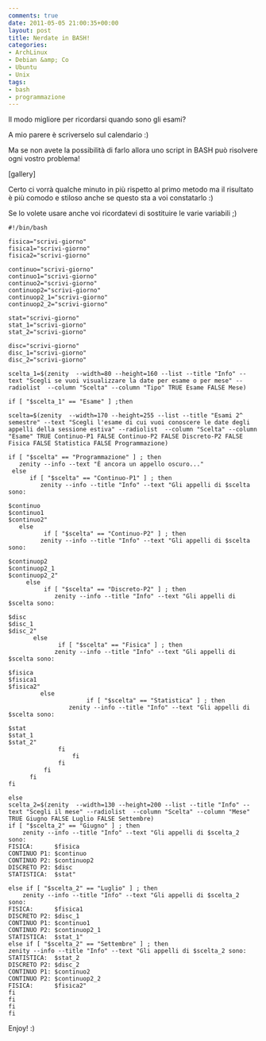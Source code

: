 ```yaml
---
comments: true
date: 2011-05-05 21:00:35+00:00
layout: post
title: Nerdate in BASH!
categories:
- ArchLinux
- Debian &amp; Co
- Ubuntu
- Unix
tags:
- bash
- programmazione
---
```


Il modo migliore per ricordarsi quando sono gli esami?

A mio parere è scriverselo sul calendario :)

Ma se non avete la possibilità di farlo allora uno script in BASH può risolvere ogni vostro problema!

[gallery]

Certo ci vorrà qualche minuto in più rispetto al primo metodo ma il risultato è più comodo e stiloso anche se questo sta a voi constatarlo :)

Se lo volete usare anche voi ricordatevi di sostituire le varie variabili ;)

    
    #!/bin/bash
    
    fisica="scrivi-giorno"
    fisica1="scrivi-giorno"
    fisica2="scrivi-giorno"
    
    continuo="scrivi-giorno"
    continuo1="scrivi-giorno"
    continuo2="scrivi-giorno"
    continuop2="scrivi-giorno"
    continuop2_1="scrivi-giorno"
    continuop2_2="scrivi-giorno"
    
    stat="scrivi-giorno"
    stat_1="scrivi-giorno"
    stat_2="scrivi-giorno"
    
    disc="scrivi-giorno"
    disc_1="scrivi-giorno"
    disc_2="scrivi-giorno"
    
    scelta_1=$(zenity  --width=80 --height=160 --list --title "Info" --text "Scegli se vuoi visualizzare la date per esame o per mese" --radiolist  --column "Scelta" --column "Tipo" TRUE Esame FALSE Mese)
    
    if [ "$scelta_1" == "Esame" ] ;then
    
    scelta=$(zenity  --width=170 --height=255 --list --title "Esami 2^ semestre" --text "Scegli l'esame di cui vuoi conoscere le date degli appelli della sessione estiva" --radiolist  --column "Scelta" --column "Esame" TRUE Continuo-P1 FALSE Continuo-P2 FALSE Discreto-P2 FALSE Fisica FALSE Statistica FALSE Programmazione)
    
    if [ "$scelta" == "Programmazione" ] ; then
       zenity --info --text "È ancora un appello oscuro..."
     else
          if [ "$scelta" == "Continuo-P1" ] ; then
             zenity --info --title "Info" --text "Gli appelli di $scelta sono:
    
    $continuo
    $continuo1
    $continuo2"
       else
              if [ "$scelta" == "Continuo-P2" ] ; then
    	     zenity --info --title "Info" --text "Gli appelli di $scelta sono:
    
    $continuop2
    $continuop2_1
    $continuop2_2"
         else
    	      if [ "$scelta" == "Discreto-P2" ] ; then
    	         zenity --info --title "Info" --text "Gli appelli di $scelta sono:
    
    $disc
    $disc_1
    $disc_2"
           else
    	          if [ "$scelta" == "Fisica" ] ; then
    		     zenity --info --title "Info" --text "Gli appelli di $scelta sono:
    
    $fisica
    $fisica1
    $fisica2"
             else
                          if [ "$scelta" == "Statistica" ] ; then
    		         zenity --info --title "Info" --text "Gli appelli di $scelta sono:
    
    $stat
    $stat_1
    $stat_2"
    		      fi
                      fi
                  fi
              fi
          fi
    fi
    
    else
    scelta_2=$(zenity  --width=130 --height=200 --list --title "Info" --text "Scegli il mese" --radiolist  --column "Scelta" --column "Mese" TRUE Giugno FALSE Luglio FALSE Settembre)
    if [ "$scelta_2" == "Giugno" ] ; then
    	zenity --info --title "Info" --text "Gli appelli di $scelta_2 sono:
    FISICA:      $fisica
    CONTINUO P1: $continuo
    CONTINUO P2: $continuop2
    DISCRETO P2: $disc
    STATISTICA:  $stat"
    
    else if [ "$scelta_2" == "Luglio" ] ; then
    	zenity --info --title "Info" --text "Gli appelli di $scelta_2 sono:
    FISICA:      $fisica1
    DISCRETO P2: $disc_1
    CONTINUO P1: $continuo1
    CONTINUO P2: $continuop2_1
    STATISTICA:  $stat_1"
    else if [ "$scelta_2" == "Settembre" ] ; then
    zenity --info --title "Info" --text "Gli appelli di $scelta_2 sono:
    STATISTICA:  $stat_2
    DISCRETO P2: $disc_2
    CONTINUO P1: $continuo2
    CONTINUO P2: $continuop2_2
    FISICA:      $fisica2"
    fi
    fi
    fi
    fi




Enjoy! :)
